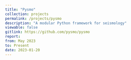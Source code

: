 ```yaml
---
title: "Pysmo"
collection: projects 
permalink: /projects/pysmo
description: "A modular Python framework for seismology"
viewable: false
gitlink: https://github.com/pysmo/pysmo
report: 
from: May 2023
to: Present
date: 2023-01-20
---
```

